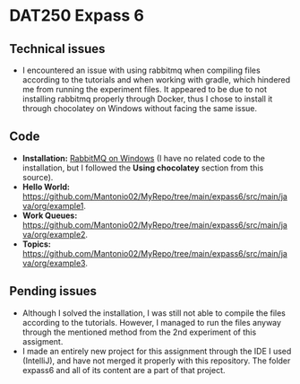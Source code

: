 # DAT250 Expass 6

## Technical issues
- I encountered an issue with using rabbitmq when compiling files according to the tutorials and when working with gradle, which hindered me from running the experiment files. It appeared to be due to not installing rabbitmq properly through Docker, thus I chose to install it through chocolatey on Windows without facing the same issue.

## Code
- <b>Installation:</b> <a href=https://www.rabbitmq.com/docs/install-windows>RabbitMQ on Windows</a> (I have no related code to the installation, but I followed the <b>Using chocolatey</b> section from this source).
- <b>Hello World:</b> https://github.com/Mantonio02/MyRepo/tree/main/expass6/src/main/java/org/example1.
- <b>Work Queues:</b> https://github.com/Mantonio02/MyRepo/tree/main/expass6/src/main/java/org/example2.
- <b>Topics:</b> https://github.com/Mantonio02/MyRepo/tree/main/expass6/src/main/java/org/example3.

## Pending issues
- Although I solved the installation, I was still not able to compile the files according to the tutorials. However, I managed to run the files anyway through the mentioned method from the 2nd experiment of this assigment.
- I made an entirely new project for this assignment through the IDE I used (IntelliJ), and have not merged it properly with this repository. The folder expass6 and all of its content are a part of that project.
